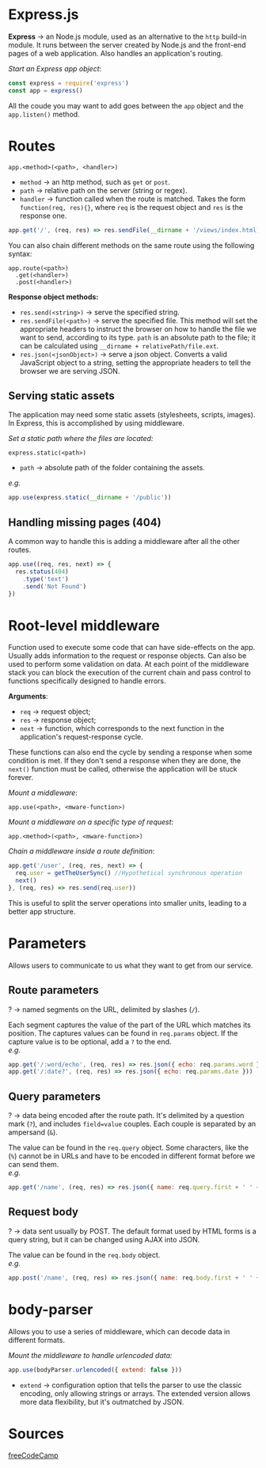 # Express.js
__Express__ → an Node.js module, used as an alternative to the `http` build-in module. It runs between the server created by Node.js and the front-end pages of a web application. Also handles an application's routing.

_Start an Express app object_:
```javascript
const express = require('express')
const app = express()
```

All the coude you may want to add goes between the `app` object and the `app.listen()` method.

# Routes
`app.<method>(<path>, <handler>)`
  - `method` → an http method, such as `get` or `post`.
  - `path` → relative path on the server (string or regex).
  - `handler` → function called when the route is matched. Takes the form `function(req, res){}`, where `req` is the request object and `res` is the response one.
```javascript
app.get('/', (req, res) => res.sendFile(__dirname + '/views/index.html))
```

You can also chain different methods on the same route using the following syntax:
```
app.route(<path>)
  .get(<handler>)
  .post(<handler>)
```

__Response object methods:__
- `res.send(<string>)` → serve the specified string.
- `res.sendFile(<path>)` → serve the specified file. This method will set the appropriate headers to instruct the browser on how to handle the file we want to send, according to its type. `path` is an absolute path to the file; it can be calculated using `__dirname + relativePath/file.ext`.
- `res.json(<jsonObject>)` → serve a json object. Converts a valid JavaScript object to a string, setting the appropriate headers to tell the browser we are serving JSON.

## Serving static assets
The application may need some static assets (stylesheets, scripts, images). In Express, this is accomplished by using middleware.

_Set a static path where the files are located:_
```
express.static(<path>)
```
- `path` → absolute path of the folder containing the assets.

_e.g._
```javascript
app.use(express.static(__dirname + '/public'))
```

## Handling missing pages (404)
A common way to handle this is adding a middleware after all the other routes.
```javascript
app.use((req, res, next) => {
  res.status(404)
    .type('text')
    .send('Not Found')
})
```

# Root-level middleware
Function used to execute some code that can have side-effects on the app. Usually adds information to the request or response objects. Can also be used to perform some validation on data. At each point of the middleware stack you can block the execution of the current chain and pass control to functions specifically designed to handle errors.

__Arguments__:
- `req` → request object;
- `res` → response object;
- `next` → function, which corresponds to the next function in the application's request-response cycle.

These functions can also end the cycle by sending a response when some condition is met. If they don't send a response when they are done, the `next()` function must be called, otherwise the application will be stuck forever.

_Mount a middleware_:
```
app.use(<path>, <mware-function>)
```

_Mount a middleware on a specific type of request_:
```
app.<method>(<path>, <mware-function>)
```

_Chain a middleware inside a route definition_:
```javascript
app.get('/user', (req, res, next) => {
  req.user = getTheUserSync() //Hypothetical synchronous operation
  next()
}, (req, res) => res.send(req.user))
```
This is useful to split the server operations into smaller units, leading to a better app structure.

# Parameters
Allows users to communicate to us what they want to get from our service.

## Route parameters
? → named segments on the URL, delimited by slashes (`/`).

Each segment captures the value of the part of the URL which matches its position. The captures values can be found in `req.params` object. If the capture value is to be optional, add a `?` to the end.\
_e.g._
```javascript
app.get('/:word/echo', (req, res) => res.json({ echo: req.params.word }))
app.get('/:date?', (req, res) => res.json({ echo: req.params.date }))
```

## Query parameters
? → data being encoded after the route path. It's delimited by a question mark (`?`), and includes `field=value` couples. Each couple is separated by an ampersand (`&`).

The value can be found in the `req.query` object. Some characters, like the (`%`) cannot be in URLs and have to be encoded in different format before we can send them.\
_e.g._
```javascript
app.get('/name', (req, res) => res.json({ name: req.query.first + ' ' + req.query.last }))
```

## Request body
? → data sent usually by POST. The default format used by HTML forms is a query string, but it can be changed using AJAX into JSON.

The value can be found in the `req.body` object.\
_e.g._
```javascript
app.post('/name', (req, res) => res.json({ name: req.body.first + ' ' + req.body.last }))
```

# body-parser
Allows you to use a series of middleware, which can decode data in different formats.

_Mount the middleware to handle urlencoded data:_
```javascript
app.use(bodyParser.urlencoded({ extend: false }))
```
- `extend` → configuration option that tells the parser to use the classic encoding, only allowing strings or arrays. The extended version allows more data flexibility, but it's outmatched by JSON.

# Sources
[freeCodeCamp](https://freecodecamp.org)